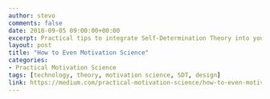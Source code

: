 ```yaml
---
author: stevo
comments: false
date: 2018-09-05 09:00:00+00:00
excerpt: Practical tips to integrate Self-Determination Theory into your existing product workflows
layout: post
title: "How to Even Motivation Science"
categories:
- Practical Motivation Science
tags: [technology, theory, motivation science, SDT, design]
link: https://medium.com/practical-motivation-science/how-to-even-motivation-science-9d7ea1631668
---
```

